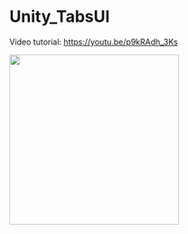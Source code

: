 # Unity_TabsUI

Video tutorial: https://youtu.be/p9kRAdh_3Ks

<a href="https://youtu.be/p9kRAdh_3Ks"><img width="300px" src="https://img.youtube.com/vi/jZ_cuxTPPsA/0.jpg" /></a>
